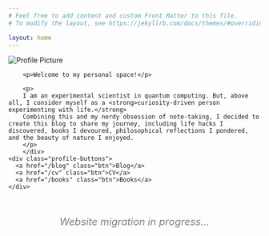 ```yaml
---
# Feel free to add content and custom Front Matter to this file.
# To modify the layout, see https://jekyllrb.com/docs/themes/#overriding-theme-defaults

layout: home
---
```

<link rel="stylesheet" href="{{ '/assets/css/style.css' | relative_url }}">

<div class="profile-container">
  <div class="profile-image">
    <img src="{{ '/assets/images/profile.jpg' | relative_url }}" alt="Profile Picture">
  </div>
  <!-- <div style="display: flex; justify-content: space-around;">
    <img src="/assets/images/profile.jpg" alt="Image 1" style="width: 25%;"/>
    <img src="/assets/images/profile.jpg" alt="Image 2" style="width: 25%;"/>
    </div> -->

  <div class="profile-content">
    <div class="text-block">
        <!-- <h1>Junliang WANG</h1> -->

        <p>Welcome to my personal space!</p>

        <p>
        I am an experimental scientist in quantum computing. But, above all, I consider myself as a <strong>curiosity-driven person experimenting with life.</strong>
        Combining this and my nerdy obsession of note-taking, I decided to create this blog to share my journey, including life hacks I discovered, books I devoured, philosophical reflections I pondered, and the beauty of nature I enjoyed.
        </p>
        </div>
    <div class="profile-buttons">
      <a href="/blog" class="btn">Blog</a>
      <a href="/cv" class="btn">CV</a>
      <a href="/books" class="btn">Books</a>
    </div>
  </div>
</div>

<br>

<p style="text-align: center; font-size: 20px; color: grey;"><i>Website migration in progress...</i></p>